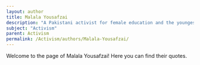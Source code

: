 ```yaml
---
layout: author
title: Malala Yousafzai
description: "A Pakistani activist for female education and the youngest Nobel Prize laureate, Malala advocates for the right to education for girls around the world."
subject: "Activism"
parent: Activism
permalink: /Activism/authors/Malala-Yousafzai/
---
```


Welcome to the page of Malala Yousafzai! Here you can find their quotes.
